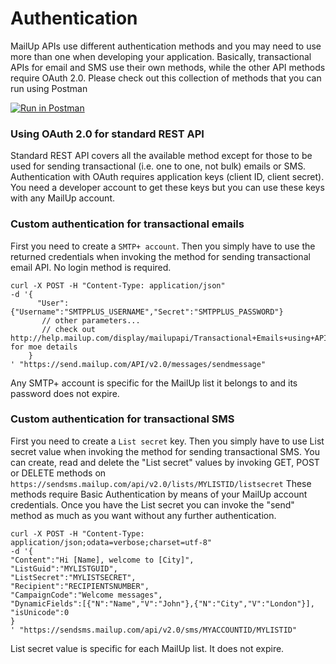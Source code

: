 # Authentication
MailUp APIs use different authentication methods and you may need to use more than one when developing your application. 
Basically, transactional APIs for email and SMS use their own methods, while the other API methods require OAuth 2.0. Please check out this collection of methods that you can run using Postman

[![Run in Postman](https://run.pstmn.io/button.svg)](https://app.getpostman.com/run-collection/97d88425ff91042e4fbc)


### Using OAuth 2.0 for standard REST API
Standard REST API covers all the available method except for those to be used for sending transactional (i.e. one to one, not bulk) emails or SMS. Authentication with OAuth requires application keys (client ID, client secret). You need a developer account to get these keys but you can use these keys with any MailUp account.


### Custom authentication for transactional emails
First you need to create a `SMTP+ account`. Then you simply have to use the returned credentials when invoking the method for sending transactional email API. No login method is required.

```
curl -X POST -H "Content-Type: application/json" 
-d '{  
      "User":{"Username":"SMTPPLUS_USERNAME","Secret":"SMTPPLUS_PASSWORD"}
       // other parameters...
       // check out http://help.mailup.com/display/mailupapi/Transactional+Emails+using+APIs for moe details
    }
' "https://send.mailup.com/API/v2.0/messages/sendmessage"
```
Any SMTP+ account is specific for the MailUp list it belongs to and its password does not expire.

### Custom authentication for transactional SMS
First you need to create a `List secret` key. Then you simply have to use List secret value when invoking the method for sending transactional SMS. You can create, read and delete the "List secret" values by invoking GET, POST or DELETE methods on ```https://sendsms.mailup.com/api/v2.0/lists/MYLISTID/listsecret``` These methods require Basic Authentication by means of your MailUp account credentials. Once you have the List secret you can invoke the "send" method as much as you want without any further authentication.

```
curl -X POST -H "Content-Type: application/json;odata=verbose;charset=utf-8"  
-d '{
"Content":"Hi [Name], welcome to [City]",
"ListGuid":"MYLISTGUID",
"ListSecret":"MYLISTSECRET",
"Recipient":"RECIPIENTSNUMBER",
"CampaignCode":"Welcome messages",
"DynamicFields":[{"N":"Name","V":"John"},{"N":"City","V":"London"}],
"isUnicode":0
}
' "https://sendsms.mailup.com/api/v2.0/sms/MYACCOUNTID/MYLISTID"
```
List secret value is specific for each MailUp list. It does not expire.




